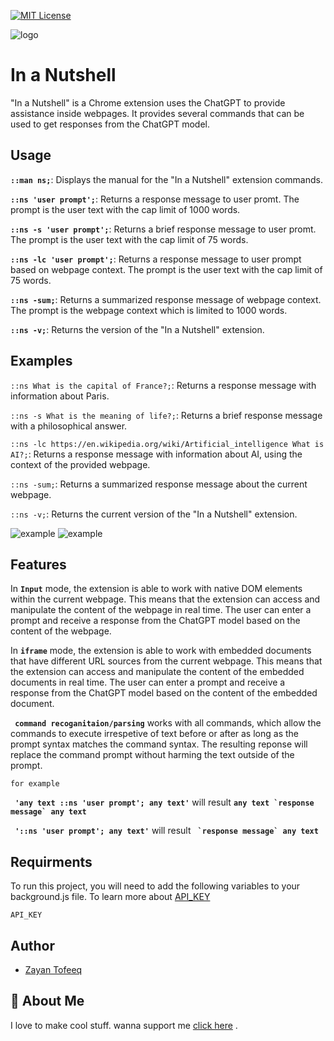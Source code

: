 

[![MIT License](https://img.shields.io/badge/License-MIT-green.svg)](https://choosealicense.com/licenses/mit/)




![logo](https://github.com/Zayant21/inanutshell/blob/master/nutshell.png?raw=true)
# In a Nutshell

"In a Nutshell" is a Chrome extension uses the ChatGPT to provide assistance inside webpages. It provides several commands that can be used to get responses from the ChatGPT model.

## Usage

**```::man ns;```**: Displays the manual for the "In a Nutshell" extension commands.

**```::ns 'user prompt';```**: Returns a response message to user promt. The prompt is the user text with the cap limit of 1000 words.

**```::ns -s 'user prompt';```**: Returns a brief response message to user promt. The prompt is the user text with the cap limit of 75 words.

**```::ns -lc 'user prompt';```**: Returns a response message to user prompt based on webpage context. The prompt is the user text with the cap limit of 75 words.

**```::ns -sum;```**: Returns a summarized response message of webpage context. The prompt is the webpage context which is limited to 1000 words.

**```::ns -v;```**: Returns the version of the "In a Nutshell" extension.

## Examples
```::ns What is the capital of France?;```: Returns a response message with information about Paris.

```::ns -s What is the meaning of life?;```: Returns a brief response message with a philosophical answer.

```::ns -lc https://en.wikipedia.org/wiki/Artificial_intelligence What is AI?;```: Returns a response message with information about AI, using the context of the provided webpage.

```::ns -sum;```: Returns a summarized response message about the current webpage.

```::ns -v;```: Returns the current version of the "In a Nutshell" extension.

![example](https://media.giphy.com/media/v1.Y2lkPTc5MGI3NjExOThjNTRkZmQ5ZjQ0ZDAwNmYzOGM4NzdhMmU4MDU3NjczMmM2ZGU3ZCZlcD12MV9pbnRlcm5hbF9naWZzX2dpZklkJmN0PWc/TZWYaOxIMgS3rdeYuN/giphy.gif)
![example](https://media.giphy.com/media/v1.Y2lkPTc5MGI3NjExZTVhMmVkMGM5MGZhMTZhM2U5NGUxZjIxZDY2MWY2MDg0ZDU0ZTA2MiZlcD12MV9pbnRlcm5hbF9naWZzX2dpZklkJmN0PWc/TeEyWvTRAnVFeE2PJL/giphy.gif)


## Features
 In **```Input```** mode, the extension is able to work with native DOM elements within the current webpage. This means that the extension can access and manipulate the content of the webpage in real time. The user can enter a prompt and receive a response from the ChatGPT model based on the content of the webpage.

 In **```iframe```** mode, the extension is able to work with embedded documents that have different URL sources from the current webpage. This means that the extension can access and manipulate the content of the embedded documents in real time. The user can enter a prompt and receive a response from the ChatGPT model based on the content of the embedded document.

 **``` command recoganitaion/parsing```** works with all commands, which allow the commands to execute irrespetive of text before or after as long as the prompt syntax matches the command syntax. The resulting reponse will replace the command prompt without harming the text outside of the prompt.

```for example```

**``` 'any text ::ns 'user prompt'; any text'```** will result **```any text `response message` any text```**

**``` '::ns 'user prompt'; any text'```** will result **``` `response message` any text```**

## Requirments

To run this project, you will need to add the following variables to your background.js file. To learn more about [API_KEY](https://platform.openai.com/docs/api-reference/introduction)

`API_KEY`


## Author
- [Zayan Tofeeq](https://www.github.com/Zayant21)
## 🚀 About Me
I love to make cool stuff. wanna support me [click here](https://www.youtube.com/watch?v=dQw4w9WgXcQ&ab_channel=RickAstley) .
